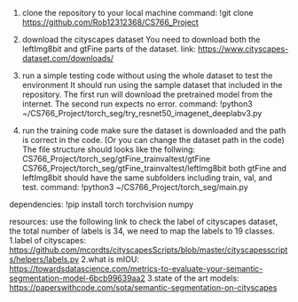 1. clone the repository to your local machine
command: !git clone https://github.com/Rob12312368/CS766_Project

2. download the cityscapes dataset
You need to download both the leftImg8bit and gtFine parts of the dataset.
link: https://www.cityscapes-dataset.com/downloads/

3. run a simple testing code without using the whole dataset to test the environment
It should run using the sample dataset that included in the repository.
The first run will download the pretrained model from the internet. The second run expects no error.
command: !python3 ~/CS766_Project/torch_seg/try_resnet50_imagenet_deeplabv3.py

4. run the training code
make sure the dataset is downloaded and the path is correct in the code. (Or you can change the dataset path in the code)
The file structure should looks like the follwing:
CS766_Project/torch_seg/gtFine_trainvaltest/gtFine
CS766_Project/torch_seg/gtFine_trainvaltest/leftImg8bit
both gtFine and leftImg8bit should have the same subfolders including train, val, and test.
command: !python3 ~/CS766_Project/torch_seg/main.py

dependencies:
!pip install torch torchvision numpy

resources:
use the following link to check the label of cityscapes dataset, the total number of labels is 34, we need to map the labels to 19 classes.
1.label of cityscapes: https://github.com/mcordts/cityscapesScripts/blob/master/cityscapesscripts/helpers/labels.py
2.what is mIOU: https://towardsdatascience.com/metrics-to-evaluate-your-semantic-segmentation-model-6bcb99639aa2
3.state of the art models: https://paperswithcode.com/sota/semantic-segmentation-on-cityscapes


